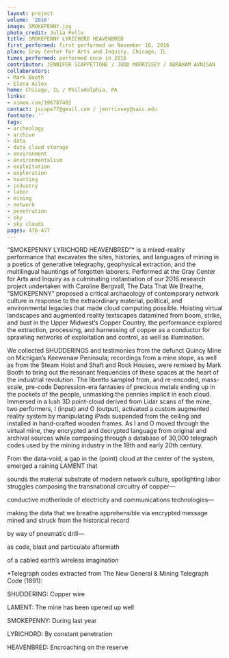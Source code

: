 ```yaml
---
layout: project
volume: '2016'
image: SMOKEPENNY.jpg
photo_credit: Julia Pello
title: SMOKEPENNY LYRICHORD HEAVENBRED
first_performed: first performed on November 10, 2016
place: Gray Center for Arts and Inquiry, Chicago, IL
times_performed: performed once in 2016
contributor: JENNIFER SCAPPETTONE / JUDD MORRISSEY / ABRAHAM AVNISAN
collaborators:
- Mark Booth
- Elena Ailes
home: Chicago, IL / Philadelphia, PA
links:
- vimeo.com/196787482
contact: jscape77@gmail.com / jmorrissey@saic.edu
footnote: ''
tags:
- archeology
- archive
- data
- data cloud storage
- environment
- environmentalism
- exploitation
- exploration
- haunting
- industry
- labor
- mining
- network
- penetration
- sky
- sky clouds
pages: 476-477
---
```


“SMOKEPENNY LYRICHORD HEAVENBRED”* is a mixed-reality performance that excavates the sites, histories, and languages of mining in a poetics of generative telegraphy, geophysical extraction, and the multilingual hauntings of forgotten laborers. Performed at the Gray Center for Arts and Inquiry as a culminating instantiation of our 2016 research project undertaken with Caroline Bergvall, The Data That We Breathe, “SMOKEPENNY” proposed a critical archaeology of contemporary network culture in response to the extraordinary material, political, and environmental legacies that made cloud computing possible. Hoisting virtual landscapes and augmented reality textscapes datamined from boom, strike, and bust in the Upper Midwest’s Copper Country, the performance explored the extraction, processing, and harnessing of copper as a conductor for sprawling networks of exploitation and control, as well as illumination.

We collected SHUDDERINGS and testimonies from the defunct Quincy Mine on Michigan’s Keewenaw Peninsula; recordings from a mine stope, as well as from the Steam Hoist and Shaft and Rock Houses, were remixed by Mark Booth to bring out the resonant frequencies of these spaces at the heart of the industrial revolution. The libretto sampled from, and re-encoded, mass-scale, pre-code Depression-era fantasies of precious metals ending up in the pockets of the people, unmasking the pennies implicit in each cloud. Immersed in a lush 3D point-cloud derived from Lidar scans of the mine, two performers, I (input) and O (output), activated a custom augmented reality system by manipulating iPads suspended from the ceiling and installed in hand-crafted wooden frames. As I and O moved through the virtual mine, they encrypted and decrypted language from original and archival sources while composing through a database of 30,000 telegraph codes used by the mining industry in the 19th and early 20th century.

From the data-void, a gap in the (point) cloud at the center of the system, emerged a raining LAMENT that

sounds the material substrate of modern network culture, spotlighting labor struggles composing the transnational circuitry of copper—

conductive motherlode of electricity and communications technologies—

making the data that we breathe apprehensible via encrypted message mined and struck from the historical record

by way of pneumatic drill—

as code, blast and particulate aftermath

of a cabled earth’s wireless imagination

*Telegraph codes extracted from The New General & Mining Telegraph Code (1891):

SHUDDERING:      Copper wire

LAMENT:                The mine has been opened up well

SMOKEPENNY:     During last year

LYRICHORD:         By constant penetration

HEAVENBRED:      Encroaching on the reserve
